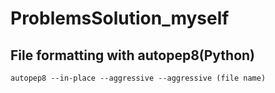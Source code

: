 # ProblemsSolution_myself

## File formatting with autopep8(Python)

```
autopep8 --in-place --aggressive --aggressive (file name)
```
